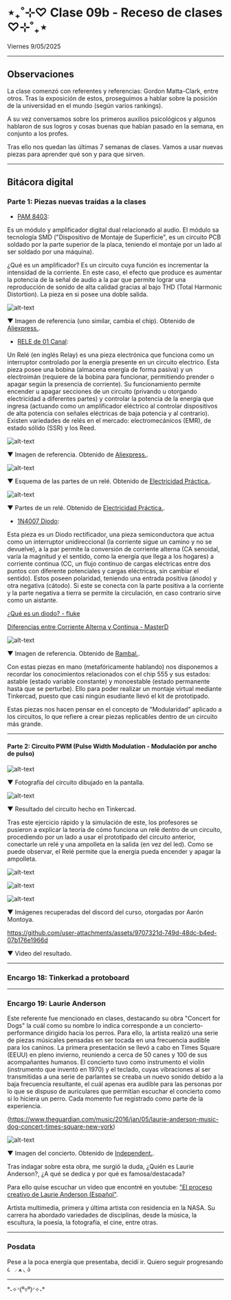 # ⋆₊˚⊹♡ Clase  09b - Receso de clases ♡⊹˚₊⋆

Viernes 9/05/2025

***

## Observaciones

La clase comenzó con referentes y referencias: Gordon Matta-Clark, entre otros.
Tras la exposición de estos, proseguimos a hablar sobre la posición de la universidad en el mundo (según varios rankings).

A su vez conversamos sobre los primeros auxilios psicológicos y algunos hablaron de sus logros y cosas buenas que habían pasado en la semana, en conjunto a los profes.

Tras ello nos quedan las últimas 7 semanas de clases. Vamos a usar nuevas piezas para aprender qué son y para que sirven.

***

## Bitácora digital

### Parte 1: Piezas nuevas traídas a la clases

- [PAM 8403](https://afel.cl/products/amplificador-stereo-clase-d-2x3w-pam8403?srsltid=AfmBOoq8AjxWD2ZoGiEjyWEiV9xWqypejVilDozwdgQ8L9h4xyjweiaL):

Es un módulo y amplificador digital dual relacionado al audio. El módulo sa tecnología SMD ("Dispositivo de Montaje de Superficie", es un circuito PCB soldado por la parte superior de la placa, teniendo el montaje por un lado al ser soldado por una máquina).

¿Qué es un amplificador? Es un circuito cuya función es incrementar la intensidad de la corriente. En este caso, el efecto que produce es aumentar la potencia de la señal de audio a la par que permite lograr una reproducción de sonido de alta calidad gracias al bajo THD (Total Harmonic Distortion). La pieza en si posee una doble salida.

![alt-text](./archivos/001.png)

▼ Imagen de referencia (uno similar, cambia el chip). Obtenido de [Aliexpress.](https://es.aliexpress.com/item/1005002662145301.html).

- [RELE de 01 Canal](https://afel.cl/products/rele-de-01-canal):

Un Relé (en inglés Relay) es una pieza electrónica que funciona como un interruptor controlado por la energía presente en un circuito electrico. Esta pieza posee una bobina (almacena energía de forma pasiva) y un electroimán (requiere de la bobina para funcionar, permitiendo prender o apagar según la presencia de corriente).  Su funcionamiento permite encender u apagar secciones de un circuito (privando u otorgando electricidad a diferentes partes) y controlar la potencia de la energía que ingresa (actuando como un amplificador eléctrico al controlar dispositivos de alta potencia con señales eléctricas de baja potencia y al contrario). Existen variedades de relés en el mercado: electromecánicos (EMR), de estado sólido (SSR) y los Reed.

![alt-text](./archivos/002.jpg)

▼ Imagen de referencia. Obtenido de [Aliexpress.](https://es.aliexpress.com/item/1005005959775711.html).

![alt-text](./archivos/003.png)

▼ Esquema de las partes de un relé. Obtenido de [Electricidad Práctica.](https://autodesarrollo-electricidadpractica.blogspot.com/2011/07/relays.html).

![alt-text](./archivos/004.png)

▼ Partes de un relé. Obtenido de [Electricidad Práctica.](https://autodesarrollo-electricidadpractica.blogspot.com/2011/07/relays.html).

- [1N4007 Diodo](https://maxelectronica.cl/componentes-electronicos/163-diodo-rectificador-1n4007.html):

Esta pieza es un Diodo rectificador, una pieza semiconductora que actua como un interruptor unidireccional (la corriente sigue un camino y no se devuelve), a la par permite la conversión de corriente alterna (CA senoidal, varía la magnitud y el sentido, como la energía que llega a los hogares) a corriente continua (CC, un flujo continuo de cargas eléctricas entre dos puntos con diferente potenciales y cargas eléctricas, sin cambiar el sentido). Estos poseen polaridad, teniendo una entrada positiva (ánodo) y otra negativa (cátodo). Si este se conecta con la parte positiva a la corriente y la parte negativa a tierra se permite la circulación, en caso contrario sirve como un aistante.

[¿Qué es un diodo? - fluke](https://www.fluke.com/es-cl/informacion/blog/electrica/que-es-un-diodo#:~:text=Permite%20que%20la%20corriente%20fluya,voltaje%20y%20capacidad%20de%20corriente.)

[Diferencias entre Corriente Alterna y Continua - MasterD](https://www.youtube.com/watch?v=85eQw7cmDqU)

![alt-text](./archivos/005.png)

▼ Imagen de referencia. Obtenido de [Rambal.](https://rambal.com/circuitos-integrados/2120-diodo-1n4007-1kv1a.html).

Con estas piezas en mano (metafóricamente hablando) nos disponemos a recordar los conocimientos relacionados con el chip 555 y sus estados: astable (estado variable constante) y monoestable (estado permanente hasta que se perturbe). Ello para poder realizar un montaje virtual mediante Tinkercad, puesto que casi ningún esudiante llevó el kit de prototipado.

Estas piezas nos hacen pensar en el concepto de "Modularidad" aplicado a los circuitos, lo que refiere a crear piezas replicables dentro de un circuito más grande.

***

#### Parte 2: Circuito PWM (Pulse Width Modulation - Modulación por ancho de pulso)

![alt-text](./archivos/006.png)

▼ Fotografía del circuito dibujado en la pantalla.

![alt-text](./archivos/007.png)

▼ Resultado del circuito hecho en Tinkercad.

Tras este ejercicio rápido y la simulación de este, los profesores se pusieron a explicar la teoría de cómo funciona un relé dentro de un circuito, procediendo por un lado a usar el prototipado del circuito anterior, conectarle un relé y una ampolleta en la salida (en vez del led). Como se puede observar, el Relé permite que la energía pueda encender y apagar la ampolleta.

![alt-text](./archivos/008.png)

![alt-text](./archivos/009.png)

![alt-text](./archivos/010.png)

▼ Imágenes recuperadas del discord del curso, otorgadas por Aarón Montoya.

<https://github.com/user-attachments/assets/9707321d-749d-48dc-b4ed-07b176e1966d>

▼ Video del resultado.

***

### Encargo 18: Tinkerkad a protoboard


***

### Encargo 19: Laurie Anderson

Este referente fue mencionado en clases, destacando su obra "Concert for Dogs" la cuál como su nombre lo indica corresponde a un concierto-performance dirigido hacia los perros. Para ello, la artista realizó una serie de piezas músicales pensadas en ser tocada en una frecuencia audible para los caninos. La primera presentación se llevó a cabo en Times Square (EEUU) en pleno invierno, reuniendo a cerca de 50 canes y 100 de sus acompañantes humanos. El concierto tuvo como instrumento el violín (instrumento que inventó en 1970) y el teclado, cuyas vibraciones al ser transmitidas a una serie de parlantes se creaba un nuevo sonido debido a la baja frecuencia resultante, el cuál apenas era audible para las personas por lo que se dispuso de auriculares que permitían escuchar el concierto como si lo hiciera un perro. Cada momento fue registrado como parte de la experiencia.

(<https://www.theguardian.com/music/2016/jan/05/laurie-anderson-music-dog-concert-times-square-new-york>)

![alt-text](./archivos/011.png)

▼ Imagen del concierto. Obtenido de [Independent.](https://www.independent.co.uk/arts-entertainment/music/news/performance-artist-laurie-anderson-plays-concert-especially-for-dogs-in-new-york-a6798581.html).

Tras indagar sobre esta obra, me surgió la duda, ¿Quién es Laurie Anderson?, ¿A qué se dedica y por qué es famosa/destacada?

Para ello quise escuchar un video que encontré en youtube: ["El proceso creativo de Laurie Anderson (Español"](https://www.youtube.com/watch?v=SB0eIKQwkOs).

Artista multimedia, primera y última artista con residencia en la NASA. Su carrera ha abordado variedades de disciplinas, desde la música, la escultura, la poesía, la fotografía, el cine, entre otras.

***

### Posdata

Pese a la poca energía que presentaba, decidí ir. Quiero seguir progresando  ૮ ◞ ﻌ ◟ ა

***

°˖✧◝(⁰▿⁰)◜✧˖°
